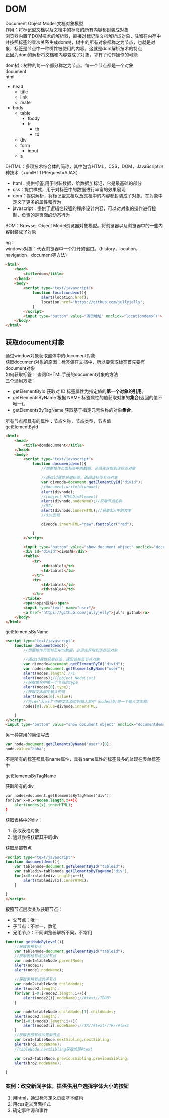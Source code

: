 DOM
===
Document Object Model 文档对象模型  
作用：将标记型文档以及文档中的标签的所有内容都封装成对象  
浏览器内置了DOM技术的解析器，直接对标记型文档解析成对象，驻留在内存中并按照标签的乘次关系生成dom树，树中的所有对象都称之为节点，也就是对象，标签是节点中一种嘴馋被使用的内容，这就是dom解析技术的特点  
正因为dom的解析将文档和内容变成了对象，才有了动作操作的可能

dom树：树种的每一个部分称之为节点。每一个节点都是一个对象  
document  
html  
- head
    - title
    - link
    - mate
- body
    - table
        - tbody
        - tr
            - th
            - td
    - div
    - form
        - input
    - a

DHTML：多项技术综合体的简称，其中包含HTML，CSS，DOM，JavaScript四种技术（+xmlHTTPRequest=AJAX）  
- html：提供标签,用于封装数据，给数据加标记，它是最基础的部分  
- css：提供样式，用于对标签中的数据进行丰富的效果展现  
- dom：提供解析，将标记型文档以及文档中的内容都封装成了对象，在对象中定义了更多的属性和行为  
- javascript：提供了逻辑性较强的程序设计内容，可以对对象的操作进行控制，负责的是页面的动态行为

BOM：Browser Object Model浏览器对象模型。将浏览器以及浏览器中的一些内容封装成了对象 

eg：  
windows对象：代表浏览器中一个打开的窗口。（history，location，navigation，document等方法）
```html
<html>
    <head>
        <title>dom</title>
    </head>
    <body>
        <script type="text/javascript">
            function locationdemo(){
                alert(location.href);
                location.href="https://github.com/jullyjelly";
            }
        </script>
        <input type="button" value="演示地址" onclick="locationdemo()">
    </body>
</html>
```
获取document对象
---
通过window对象获取窗体中的document对象    
获取document对象的原因：标签偶在文档中，所以要获取标签首先要有document对象  
如何获取标签： 查阅DHTML手册的document对象的方法  
三个通用方法：
- getElementById 获取对 ID 标签属性为指定值的**第一个对象的引用**。 
- getElementsByName 根据 NAME 标签属性的值获取对象的**集合**(返回的值不唯一)。 
- getElementsByTagName 获取基于指定元素名称的对象**集合**。 

所有节点都具有的属性：节点名称，节点类型，节点值  
getElementById
```html
<html>
    <head>
        <title>domdocumment</title>
    </head>
    <body>
        <script type="text/javascript">
            function documentdemo(){
                //想要操作页面标签中的数据，必须先获取到该标签对象

                //通过id属性获取标签，返回该标签节点对象
                var divnode=document.getElementById("divid");
                //document.write(divnode);
                alert(divnode);
                //[object HTMLDivElement]
                alert(divnode.nodeName);//获取节点名称
                //DIV
                alert(divnode.innerHTML);//获取div中的文本
                //div区域

                divnode.innerHTML="new".fontcolor("red");

            }
        </script>

        <input type="button" value="show document object" onclick="documentdemo()">
        <div id="divid">div区域</div>
        <table>
            <tr>
                <td>table1</td>
                <td>table2</td>
            </tr>
            <tr>
                <td>table3</td>
                <td>table4</td>
            </tr>
        </table>
        <span>span区域</span>
        <input type="text" name="user"/>
        <a href="https://github.com/jullyjelly">jul's github</a>
    </body>
</html>
```
getElementsByName
```html
<script type="text/javascript">
    function documentdemo(){
        //想要操作页面标签中的数据，必须先获取到该标签对象

        //通过id属性获取标签，返回该标签节点对象
        var divnode=document.getElementById("divid");
        var nodes=document.getElementsByName("user");
        alert(nodes.length);//1
        alert(nodes);//[object NodeList]
        //获取集合中第一个节点的type
        alert(nodes[0].type);
        //获取文本框中输入的值
        alert(nodes[0].value);
        //将id="divid"中的文本添加到输入框中（nodes[0]是一个输入文本框）
        nodes[0].value=divnode.innerHTML;

    }
</script>
<input type="button" value="show document object" onclick="documentdemo()">
```
另一种常用的简便写法
```javascript
var node=document.getElementsByName("user")[0];
node.value="haha";
```
不是所有的标签都具有name属性，具有name属性的标签最多的体现在表单标签中 

getElementsByTagName

获取所有的div
```html
var nodes=document.getElementsByTagName("div");
for(var x=0;x<nodes.length;x++){
    alert(nodes[x].innerHTML);
}
```
获取表格中的div：  
1. 获取表格对象
2. 通过表格获取其中的div  

获取局部节点
```html
<script type="text/javascript">
function documentdemo(){
    var tablenode=document.getElementById("tableid");
    var tablediv=tablenode.getElementsByTagName("div");
    for(x=0;x<tablediv.length;x++){
        alert(tablediv[x].innerHTML);
    }

}
</script>
```
按照节点层次关系获取节点：
- 父节点：唯一
- 子节点：不唯一，数组
- 兄弟节点：不同浏览器解析不同，不常用
```javascript
function getNodeByLevel(){
    //获取表格节点
    var tableNode=document.getElementById("tableid");
    //获取表格节点的父节点
    var node1=tableNode.parentNode;
    alert(node1);
    alert(node1.nodeName);

    //获取表格节点的子节点
    var node2=tableNode.childNodes;
    alert(node2.length);
    for(var i=0;i<node2.length;i++){
        alert(node2[i].nodeName);//#text//TBODY
    }

    var node3=tableNode.childNodes[1].childNodes;
    alert(node3.length);
    for(i=0;i<node3.length;i++){
        alert(node3[i].nodeName);//TR//#text//TR//#text
    }
    //获取表格节点的兄弟节点
    var bro1=tableNode.nextSibling.nextSibling;
    alert(bro1.nodeName);
    //tableNode.nextSibling获取的是#text

    var bro2=tableNode.previousSibling.previousSibling;
    alert(bro2.nodeName);
    
}

```
### 案例：改变新闻字体，提供供用户选择字体大小的按钮

1. 用html，通过标签定义页面基本结构
2. 用css定义页面样式
3. 确定事件源和事件

```html

```
```html

```
```html

```
```html

```
```html

```
```html

```


